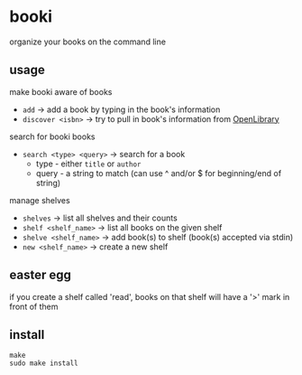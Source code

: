 # booki
organize your books on the command line

## usage
make booki aware of books
* `add` -> add a book by typing in the book's information
* `discover <isbn>` -> try to pull in book's information from [OpenLibrary](https://openlibrary.org)

search for booki books
* `search <type> <query>` -> search for a book
  * type - either `title` or `author`
  * query - a string to match (can use ^ and/or $ for beginning/end of string)

manage shelves
* `shelves` -> list all shelves and their counts
* `shelf <shelf_name>` -> list all books on the given shelf
* `shelve <shelf_name>` -> add book(s) to shelf (book(s) accepted via stdin)
* `new <shelf_name>` -> create a new shelf

## easter egg
if you create a shelf called 'read', books on that shelf will have a '>' mark in front of them

## install
```
make
sudo make install
```
